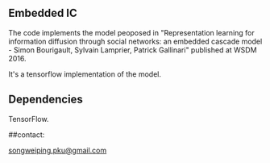 
## Embedded IC

The code implements the model peoposed in "Representation learning for information diffusion through social networks: an embedded cascade model - Simon Bourigault, Sylvain Lamprier, Patrick Gallinari" published at WSDM 2016.

It's a tensorflow implementation of the model.

## Dependencies

TensorFlow.

##contact:

songweiping.pku@gmail.com

